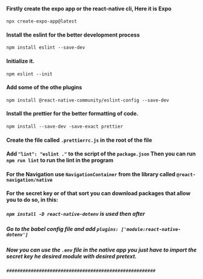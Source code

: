 #### Firstly create the expo app or the react-native cli, Here it is Expo

`npx create-expo-app@latest`

#### Install the eslint for the better development process

`npm install eslint --save-dev`

#### Initialize it.

`npm eslint --init`

#### Add some of the othe plugins

`npm install @react-native-community/eslint-config --save-dev`

#### Install the prettier for the better formatting of code.

`npm install --save-dev -save-exact prettier`

#### Create the file called `.prettierrc.js` in the root of the file

#### Add `"lint": "eslint ."` to the script of the `package.json` Then you can run `npm run lint` to run the lint in the program

#### For the Navigation use `NavigationContainer` from the library called `@react-navigation/native`

#### For the secret key or of that sort you can download packages that allow you to do so, in this:

##### `npm install -D react-native-dotenv` is used then after

##### Go to the babel config file and add `plugins: ['module:react-native-dotenv']`

##### Now you can use the `.env` file in the native app you just have to import the secret key he desired module with desired pretext.

###### `#######################################################`
